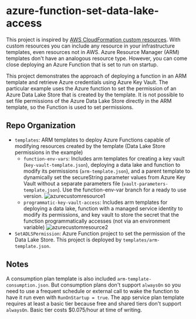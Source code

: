 # azure-function-set-data-lake-access

This project is inspired by [AWS CloudFormation custom resources](https://docs.aws.amazon.com/AWSCloudFormation/latest/UserGuide/template-custom-resources.html). 
With custom resources you can include any resource in your infrastructure templates, even resources not in AWS.
Azure Resource Manager (ARM) templates don't have an analogous resource type.
However, you can come close deploying an Azure Function that is set to run on startup.

This project demonstrates the approach of deploying a function in an ARM template and retrieve Azure credentials using Azure Key Vault.
The particular example uses the Azure function to set the permission of an Azure Data Lake Store that is created by the template.
It is not possible to set file permissions of the Azure Data Lake Store directly in the ARM template, so the Function is used to set permissions.


## Repo Organization

- `templates`: ARM templates to deploy Azure Functions capable of modifying resources created by the template (Data Lake Store permissions in the example)
    - `function-env-vars`: Includes arm templates for creating a key vault (`key-vault-template.json`), deploying a data lake and function to modify its permissions (`arm-template.json`), and a parent template to dynamically set the secureString parameter values from Azure Key Vault without a separate parameters file (`vault-parameters-template.json`).  Use the function-env-var branch for a ready to use version.
![azurecustomresource1](https://user-images.githubusercontent.com/3911650/38169596-858402f4-352b-11e8-96b7-02ef029bd00a.png)
	- `programmatic-key-vault-access`: Includes arm templates for deploying a data lake, function with a managed service identity to modify its permissions, and key vault to store the secret that the function programmatically accesses (not via an environment variable)
![azurecustomresource2](https://user-images.githubusercontent.com/3911650/38169823-ca6ce33a-3531-11e8-9580-ff1abe6bf430.png)
- `SetADLSPermission`: Azure Function project to set the permission of the Data Lake Store. This project is deployed by `templates/arm-template.json`.

## Notes

A consumption plan template is also included `arm-template-consumption.json`. But consumption plans don't support `alwaysOn` so you need to use a frequent schedule or external call to wake the function to have it run even with `RunOnStartup = true`.
The app service plan template requires at least a basic tier because free and shared tiers don't support `alwaysOn`. Basic tier costs $0.075/hour at time of writing.
